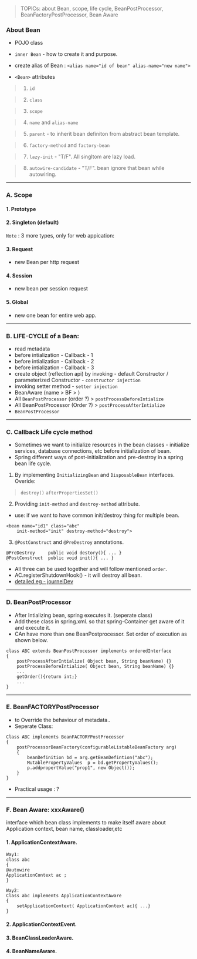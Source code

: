 > TOPICs:   about Bean, scope, life cycle, BeanPostProcessor, BeanFactoryPostProcessor, Bean Aware


### About Bean
- POJO class
- `inner Bean` - how to create it and purpose.
- create alias of Bean : 
`<alias name="id of bean" alias-name="new name">`

- `<Bean>` attributes
> 1. `id`

> 2. `class`

> 3. `scope`

> 4. `name` and `alias-name`

> 5. `parent` - to inherit bean definiton from abstract bean template.

> 6. `factory-method` and `factory-bean`

> 7. `lazy-init` - "T/F". All singltom are lazy load.

> 8. `autowire-candidate` - "T/F". bean ignore that bean while autowiring.

***

### A. Scope
#### 1. Prototype

#### 2. Singleton (default)

`Note` : 3 more types, only for web appication:
#### 3. Request
- new Bean per http request

#### 4. Session
- new bean per session request

#### 5. Global
- new one bean for entire web app.

***
### B. LIFE-CYCLE of a Bean:
- read metadata
- before intialization - Callback - 1
- before intialization - Callback - 2
- before intialization - Callback - 3
- create object (reflection api) by invoking - default Constructor / parameterized Constructor - `constructor injection`
- invoking setter method - `setter injection`
- BeanAware (name > BF > )
- All `BeanPostProcessor` (order ?) > `postProcessBeforeIntialize`
- All BeanPostProcessor (Order ?) > `postProcessAfterIntialize`
- `BeanPostProcessor`


***

### C. Callback Life cycle method
- Sometimes we want to initialize resources in the bean classes - initialize services, database connections, etc before initialization of bean.
- Spring different ways of post-initialization and pre-destroy in a spring bean life cycle.
1. By implementing `InitializingBean` and `DisposableBean` interfaces. Overide:
> `destroy()` 
> `afterPropertiesSet()`

2. Providing `init-method` and `destroy-method` attribute.
- use: if we want to have common init/destroy thing for multiple bean.
```
<bean name="id1" class="abc" 
    init-method="init" destroy-method="destroy">
```

3. `@PostConstruct` and `@PreDestroy` annotations.
```
@PreDestroy 	public void destory(){ ... }
@PostConstruct	public void init(){ ... }
```
- All three can be used together and will follow mentioned `order`.
- AC.registerShutdownHook() - it will destroy all bean.
- [detailed eg - journelDev](https://www.journaldev.com/2637/spring-bean-life-cycle#spring-bean-life-cycle)

***

### D. BeanPostProcessor
- After Intializing bean, spring executes it. (seperate class)
- Add these class in spring.xml. so that spring-Container get aware of it and execute it.
- CAn have more than one BeanPostprocessor. Set order of execution as shown below.
```
class ABC extends BeanPostProcessor implements orderedInterface
{
    postProcessAfterIntialize( Object bean, String beanName) {}
    postProcessBeforeIntialize( Object bean, String beanName) {}
    ...
    getOrder(){return int;}
    ...
}
```

***


### E. BeanFACTORYPostProcessor
- to Override the behaviour of metadata..
- Seperate Class:
```
Class ABC implements BeanFACTORYPostProcessor
{
    postProcessorBeanFactory(configurableListableBeanFactory arg) 
    {
        beanDefinition bd = arg.getBeanDefintion("abc");
        MutablePropertyValues  p = bd.getPropertyValues();
        p.addpropertValue("prop1", new Object());
    }
}
```
- Practical usage : ?

***

### F. Bean Aware: xxxAware()
interface which bean class implements to make itself aware about Application context, bean name, classloader,etc

#### 1. ApplicationContextAware.
```
Way1:
class abc
{
@autowire
ApplicationContext ac ;
}

Way2:
Class abc implements ApplicationContextAware
{
    setApplicationContext( ApplicationContext ac){ ...}
}
```

#### 2. ApplicationContextEvent.

#### 3. BeanClassLoaderAware.

#### 4. BeanNameAware.